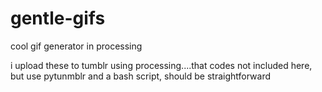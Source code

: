 gentle-gifs
===========

cool gif generator in processing

i upload these to tumblr using processing....that codes not included here, but use pytunmblr and a bash script, should be straightforward

